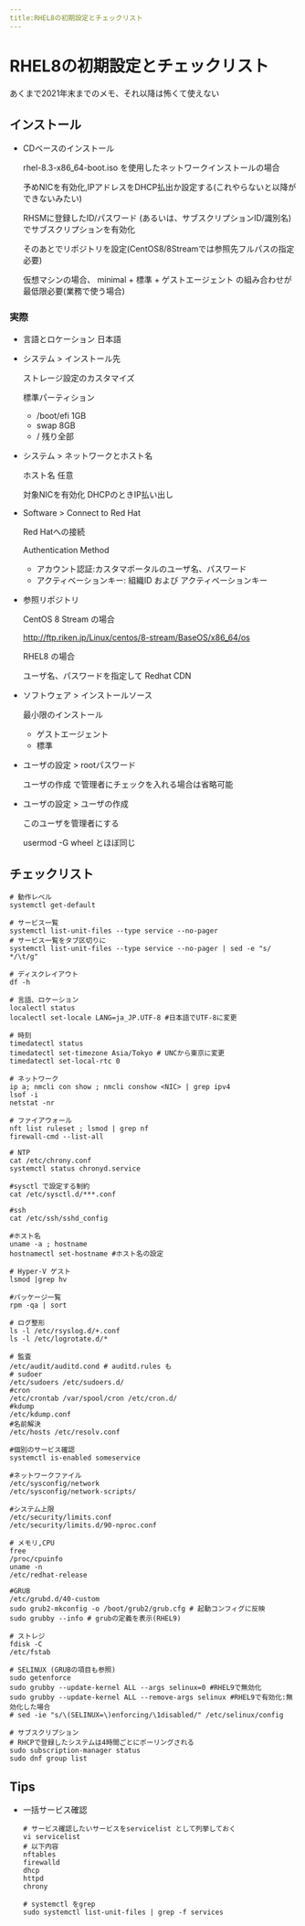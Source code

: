 ```yaml
---
title:RHEL8の初期設定とチェックリスト
---
```


# RHEL8の初期設定とチェックリスト

あくまで2021年末までのメモ、それ以降は怖くて使えない

## インストール

- CDベースのインストール

  rhel-8.3-x86_64-boot.iso を使用したネットワークインストールの場合

  予めNICを有効化,IPアドレスをDHCP払出か設定する(これやらないと以降ができないみたい)

  RHSMに登録したID/パスワード (あるいは、サブスクリプションID/識別名)でサブスクリプションを有効化

  そのあとでリポジトリを設定(CentOS8/8Streamでは参照先フルパスの指定必要)
  
  仮想マシンの場合、 minimal + 標準 + ゲストエージェント の組み合わせが最低限必要(業務で使う場合)

### 実際

- 言語とロケーション 日本語

- システム > インストール先　

  ストレージ設定のカスタマイズ

  標準パーティション
  - /boot/efi 1GB
  - swap 8GB
  - / 残り全部

- システム > ネットワークとホスト名

  ホスト名 任意

  対象NICを有効化 DHCPのときIP払い出し

- Software > Connect to Red Hat

  Red Hatへの接続

  Authentication Method

  - アカウント認証:カスタマポータルのユーザ名、パスワード
  - アクティベーションキー: 組織ID および アクティベーションキー

- 参照リポジトリ 
 
  CentOS 8 Stream の場合

  http://ftp.riken.jp/Linux/centos/8-stream/BaseOS/x86_64/os

  RHEL8 の場合

  ユーザ名、パスワードを指定して Redhat CDN

- ソフトウェア > インストールソース

  最小限のインストール

  - ゲストエージェント
  - 標準

- ユーザの設定 > rootパスワード

  ユーザの作成 で管理者にチェックを入れる場合は省略可能

- ユーザの設定 > ユーザの作成

  このユーザを管理者にする

  usermod -G wheel とほぼ同じ

## チェックリスト

```
# 動作レベル
systemctl get-default

# サービス一覧
systemctl list-unit-files --type service --no-pager
# サービス一覧をタブ区切りに
systemctl list-unit-files --type service --no-pager | sed -e "s/  */\t/g"

# ディスクレイアウト
df -h

# 言語、ロケーション
localectl status
localectl set-locale LANG=ja_JP.UTF-8 #日本語でUTF-8に変更

# 時刻
timedatectl status
timedatectl set-timezone Asia/Tokyo # UNCから東京に変更
timedatectl set-local-rtc 0

# ネットワーク
ip a; nmcli con show ; nmcli conshow <NIC> | grep ipv4
lsof -i 
netstat -nr

# ファイアウォール
nft list ruleset ; lsmod | grep nf
firewall-cmd --list-all

# NTP
cat /etc/chrony.conf
systemctl status chronyd.service

#sysctl で設定する制約
cat /etc/sysctl.d/***.conf

#ssh
cat /etc/ssh/sshd_config 

#ホスト名
uname -a ; hostname
hostnamectl set-hostname #ホスト名の設定

# Hyper-V ゲスト
lsmod |grep hv

#パッケージ一覧
rpm -qa | sort

# ログ整形
ls -l /etc/rsyslog.d/+.conf
ls -l /etc/logrotate.d/*

# 監査
/etc/audit/auditd.cond # auditd.rules も
# sudoer
/etc/sudoers /etc/sudoers.d/
#cron
/etc/crontab /var/spool/cron /etc/cron.d/
#kdump
/etc/kdump.conf
#名前解決
/etc/hosts /etc/resolv.conf

#個別のサービス確認
systemctl is-enabled someservice

#ネットワークファイル
/etc/sysconfig/network
/etc/sysconfig/network-scripts/

#システム上限
/etc/security/limits.conf
/etc/security/limits.d/90-nproc.conf

# メモリ,CPU
free
/proc/cpuinfo
uname -n
/etc/redhat-release

#GRUB
/etc/grubd.d/40-custom
sudo grub2-mkconfig -o /boot/grub2/grub.cfg # 起動コンフィグに反映
sudo grubby --info # grubの定義を表示(RHEL9)

# ストレジ
fdisk -C 
/etc/fstab

# SELINUX (GRUBの項目も参照)
sudo getenforce
sudo grubby --update-kernel ALL --args selinux=0 #RHEL9で無効化
sudo grubby --update-kernel ALL --remove-args selinux #RHEL9で有効化:無効化した場合
# sed -ie "s/\(SELINUX=\)enforcing/\1disabled/" /etc/selinux/config 

# サブスクリプション
# RHCPで登録したシステムは4時間ごとにポーリングされる
sudo subscription-manager status
sudo dnf group list 
```

## Tips

- 一括サービス確認
  ```
  # サービス確認したいサービスをservicelist として列挙しておく
  vi servicelist 
  # 以下内容
  nftables
  firewalld
  dhcp
  httpd
  chrony 

  # systemctl をgrep
  sudo systemctl list-unit-files | grep -f services 
  ```


